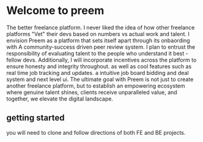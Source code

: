  # Welcome to preem
 
The better freelance platform. I never liked the idea of how other freelance platforms "Vet" their devs based on numbers vs actual work and talent. I envision Preem as a platform that sets itself apart through its onbaording with A community-success driven peer review system. I plan to entrust the responsibility of evaluating talent to the people who understand it best - fellow devs. Additionally, I will incorporate incentives across the platform to ensure honesty and integrity throughout. as well as cool features such as real time job tracking and updates. a intuitive job board bidding and deal system and next level ui. The ultimate goal with Preem is not just to create another freelance platform, but to establish an empowering ecosystem where genuine talent shines, clients receive unparalleled value, and together, we elevate the digital landscape.

## getting started
you will need to clone and follow directions of both FE and BE projects.




